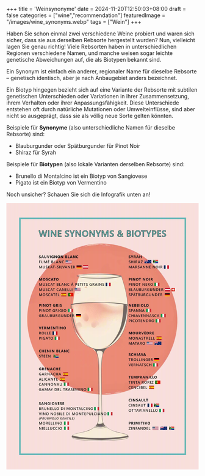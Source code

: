 +++
title = 'Weinsynonyme'
date = 2024-11-20T12:50:03+08:00
draft = false
categories = ["wine","recommendation"]
featuredImage = "/images/wine_synonyms.webp"
tags = ["Wein"]
+++

Haben Sie schon einmal zwei verschiedene Weine probiert und waren sich sicher, dass sie aus derselben Rebsorte hergestellt wurden? Nun, vielleicht lagen Sie genau richtig! Viele Rebsorten haben in unterschiedlichen Regionen verschiedene Namen, und manche weisen sogar leichte genetische Abweichungen auf, die als Biotypen bekannt sind.

Ein Synonym ist einfach ein anderer, regionaler Name für dieselbe Rebsorte – genetisch identisch, aber je nach Anbaugebiet anders bezeichnet.

Ein Biotyp hingegen bezieht sich auf eine Variante der Rebsorte mit subtilen genetischen Unterschieden oder Variationen in ihrer Zusammensetzung, ihrem Verhalten oder ihrer Anpassungsfähigkeit. Diese Unterschiede entstehen oft durch natürliche Mutationen oder Umwelteinflüsse, sind aber nicht so ausgeprägt, dass sie als völlig neue Sorte gelten könnten.


Beispiele für **Synonyme** (also unterschiedliche Namen für dieselbe Rebsorte) sind:
- Blauburgunder oder Spätburgunder für Pinot Noir
- Shiraz für Syrah

Beispiele für **Biotypen** (also lokale Varianten derselben Rebsorte) sind:
- Brunello di Montalcino ist ein Biotyp von Sangiovese
- Pigato ist ein Biotyp von Vermentino

Noch unsicher? Schauen Sie sich die Infografik unten an!

![wine synonyms infographic](images/wine_synonyms_infographic.webp "800px")